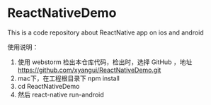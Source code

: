 # ReactNativeDemo
This is a code repository about ReactNative app on ios and android

使用说明：
1. 使用 webstorm 检出本仓库代码，检出时，选择 GitHub ，地址 https://github.com/xyangui/ReactNativeDemo.git
2. mac下，在工程根目录下 npm install
3. cd ReactNativeDemo
4. 然后 react-native run-android
